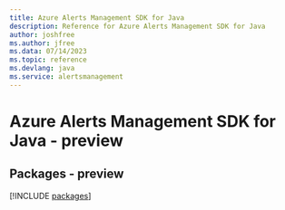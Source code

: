 ```yaml
---
title: Azure Alerts Management SDK for Java
description: Reference for Azure Alerts Management SDK for Java
author: joshfree
ms.author: jfree
ms.data: 07/14/2023
ms.topic: reference
ms.devlang: java
ms.service: alertsmanagement
---
```

# Azure Alerts Management SDK for Java - preview
## Packages - preview
[!INCLUDE [packages](alerts-management-index.md)]